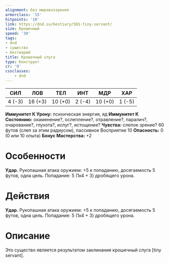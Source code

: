 ```yaml
---
alignment: без мировоззрения
armorclass: '15'
hitpoints: '10'
link: https://dnd.su/bestiary/501-tiny-servant/
size: Крошечный
speed: '30'
tags:
- dnd
- существо
- бестиарий
title: Крошечный слуга
type: Конструкт
cr: '0'
cssclasses:
    - dnd
---
```



| СИЛ | ЛОВ | ТЕЛ | ИНТ | МДР | ХАР |
|---|---|---|---|---|---|
| 4 (-3) | 16 (+3) | 10 (+0) | 2 (-4) | 10 (+0) | 1 (-5) |
**Иммунитет К Урону:** психическая энергия, яд
**Иммунитет К Состоянию:** окаменение?, ослепление?, отравление?, паралич?, очарование?, глухота?, испуг?, истощение?
**Чувства:** слепое зрение? 60 футов (слеп за этим радиусом), пассивное Восприятие 10
**Опасность:** 0 (0 или 10 опыта)
**Бонус Мастерства:** +2


# Особенности
**Удар.** Рукопашная атака оружием: +5 к попаданию, досягаемость 5 футов, одна цель. Попадание: 5 (1к4 + 3) дробящего урона.


# Действия
**Удар.** Рукопашная атака оружием: +5 к попаданию, досягаемость 5 футов, одна цель. Попадание: 5 (1к4 + 3) дробящего урона.


# Описание
Это существо является результатом заклинания крошечный слуга [tiny servant].